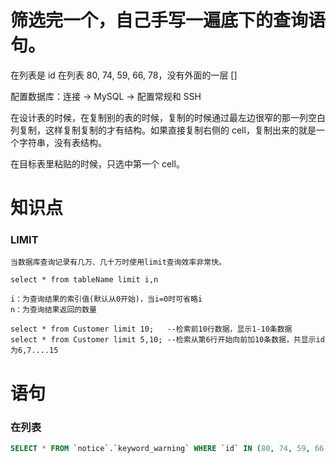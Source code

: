 
# 筛选完一个，自己手写一遍底下的查询语句。   

在列表是 id 在列表 80, 74, 59, 66, 78，没有外面的一层 []    


配置数据库：连接 -> MySQL -> 配置常规和 SSH


在设计表的时候，在复制别的表的时候，复制的时候通过最左边很窄的那一列空白列复制，这样复制复制的才有结构。如果直接复制右侧的 cell，复制出来的就是一个字符串，没有表结构。     

在目标表里粘贴的时候，只选中第一个 cell。   



# 知识点   

### LIMIT    

``` 
当数据库查询记录有几万、几十万时使用limit查询效率非常快。   

select * from tableName limit i,n

i：为查询结果的索引值(默认从0开始)，当i=0时可省略i    
n：为查询结果返回的数量   

select * from Customer limit 10;   --检索前10行数据，显示1-10条数据
select * from Customer limit 5,10; --检索从第6行开始向前加10条数据，共显示id为6,7....15
```   



# 语句   

### 在列表   

```sql 
SELECT * FROM `notice`.`keyword_warning` WHERE `id` IN (80, 74, 59, 66, 78) LIMIT 0,1000   
```
